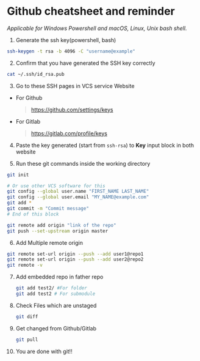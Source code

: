 # Github cheatsheet and reminder

_Applicable for Windows Powershell and macOS, Linux, Unix bash shell._

1. Generate the ssh key(powershell, bash)
```bash
ssh-keygen -t rsa -b 4096 -C "username@example"
```

2. Confirm that you have generated the SSH key correctly
```bash
cat ~/.ssh/id_rsa.pub
```

3. Go to these SSH pages in VCS service Website
* For Github
    > https://github.com/settings/keys
* For Gitlab
    > https://gitlab.com/profile/keys

4. Paste the key generated (start from `ssh-rsa`) to __Key__ input block in both website

5. Run these git commands inside the working directory
```bash
git init

# Or use other VCS software for this
git config --global user.name "FIRST_NAME LAST_NAME"
git config --global user.email "MY_NAME@example.com"
git add *
git commit -m "Commit message"
# End of this block

git remote add origin "link of the repo"
git push --set-upstream origin master
```

6. Add Multiple remote origin
```sh
git remote set-url origin --push --add user1@repo1
git remote set-url origin --push --add user2@repo2
git remote -v
```
7. Add embedded repo in father repo
   ```sh
   git add test2/ #For folder
   git add test2 # For submodule
   ```
8. Check Files which are unstaged
   ```sh
   git diff
   ```
9. Get changed from Github/Gitlab
    ```sh
    git pull
    ```
10. You are done with git!!